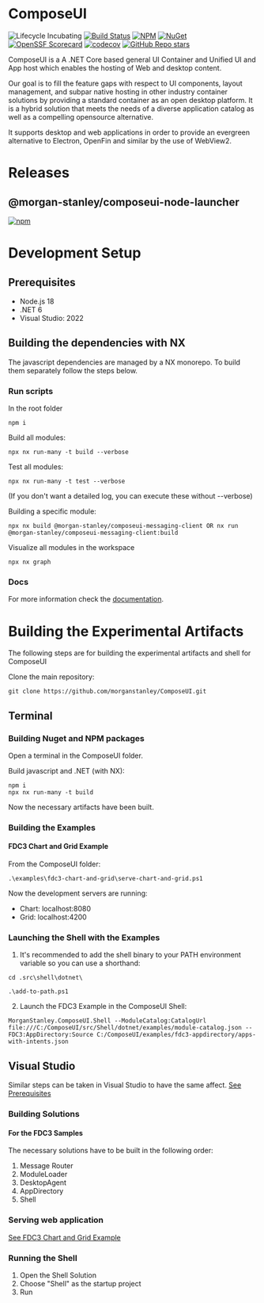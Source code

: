 <!-- Morgan Stanley makes this available to you under the Apache License, Version 2.0 (the "License"). You may obtain a copy of the License at http://www.apache.org/licenses/LICENSE-2.0. See the NOTICE file distributed with this work for additional information regarding copyright ownership. Unless required by applicable law or agreed to in writing, software distributed under the License is distributed on an "AS IS" BASIS, WITHOUT WARRANTIES OR CONDITIONS OF ANY KIND, either express or implied. See the License for the specific language governing permissions and limitations under the License. -->

ComposeUI
=========

![Lifecycle Incubating](https://badgen.net/badge/Lifecycle/Incubating/yellow) [![Build Status](https://github.com/MorganStanley/ComposeUI/actions/workflows/continuous-integration.yml/badge.svg?event=push)](https://github.com/MorganStanley/ComposeUI/actions/workflows/continuous-integration.yml)
[![NPM](https://img.shields.io/npm/v/@morgan-stanley/composeui-node-launcher)](https://www.npmjs.com/package/@morgan-stanley/composeui-node-launcher)
[![NuGet](https://img.shields.io/nuget/v/MorganStanley.ComposeUI.svg?style=flat)](https://www.nuget.org/packages/MorganStanley.ComposeUI/)
[![OpenSSF Scorecard](https://api.securityscorecards.dev/projects/github.com/morganstanley/ComposeUI/badge)](https://securityscorecards.dev/viewer/?uri=github.com/morganstanley/ComposeUI)
[![codecov](https://codecov.io/gh/MorganStanley/ComposeUI/branch/main/graph/badge.svg)](https://codecov.io/gh/MorganStanley/ComposeUI)
[![GitHub Repo stars](https://img.shields.io/github/stars/morganstanley/ComposeUI?style=social)](https://github.com/morganstanley/ComposeUI)


ComposeUI is a A .NET Core based general UI Container and Unified UI and App host which enables the hosting of Web and desktop content.

Our goal is to fill the feature gaps with respect to UI components, layout management, and subpar native hosting in other industry container solutions by providing a standard container as an open desktop platform. It is a hybrid solution that meets the needs of a diverse application catalog as well as a compelling opensource alternative.

It supports desktop and web applications in order to provide an evergreen alternative to Electron, OpenFin and similar by the use of WebView2.

# Releases
## @morgan-stanley/composeui-node-launcher

[![npm](https://img.shields.io/npm/v/@morgan-stanley/composeui-node-launcher)](https://www.npmjs.com/package/@morgan-stanley/composeui-node-launcher)


# Development Setup
## Prerequisites
* Node.js 18
* .NET 6
* Visual Studio: 2022

## Building the dependencies with NX

The javascript dependencies are managed by a NX monorepo. To build them separately follow the steps below.

### Run scripts

In the root folder
```
npm i
```

Build all modules:
```
npx nx run-many -t build --verbose
```
Test all modules:
```
npx nx run-many -t test --verbose
```
(If you don't want a detailed log, you can execute these without --verbose)

Building a specific module:
```
npx nx build @morgan-stanley/composeui-messaging-client OR nx run @morgan-stanley/composeui-messaging-client:build
```

Visualize all modules in the workspace
```
npx nx graph
```

### Docs

For more information check the [documentation](https://nx.dev/getting-started/intro).


# Building the Experimental Artifacts

The following steps are for building the experimental artifacts and shell for ComposeUI

Clone the main repository:
```
git clone https://github.com/morganstanley/ComposeUI.git
```
## Terminal

### Building Nuget and NPM packages

Open a terminal in the ComposeUI folder.

Build javascript and .NET (with NX):

```
npm i
npx nx run-many -t build
```

Now the necessary artifacts have been built.

### Building the Examples

#### FDC3 Chart and Grid Example

From the ComposeUI folder:

```
.\examples\fdc3-chart-and-grid\serve-chart-and-grid.ps1
```
Now the development servers are running:
* Chart: localhost:8080
* Grid: localhost:4200

### Launching the Shell with the Examples

1. It's recommended to add the shell binary to your PATH environment variable so you can use a shorthand:

```
cd .src\shell\dotnet\
```
```
.\add-to-path.ps1
```
2. Launch the FDC3 Example in the ComposeUI Shell:

```
MorganStanley.ComposeUI.Shell --ModuleCatalog:CatalogUrl file:///C:/ComposeUI/src/Shell/dotnet/examples/module-catalog.json --FDC3:AppDirectory:Source C:/ComposeUI/examples/fdc3-appdirectory/apps-with-intents.json
```

## Visual Studio

Similar steps can be taken in Visual Studio to have the same affect.
 [See Prerequisites](##Prerequisites)

### Building Solutions
#### For the FDC3 Samples

The necessary solutions have to be built in the following order:
1. Message Router
2. ModuleLoader
3. DesktopAgent
4. AppDirectory
5. Shell

### Serving web application

[See FDC3 Chart and Grid Example](####FDC3-Chart-and-Grid-Example)

### Running the Shell
1. Open the Shell Solution
2. Choose "Shell" as the startup project
3. Run
